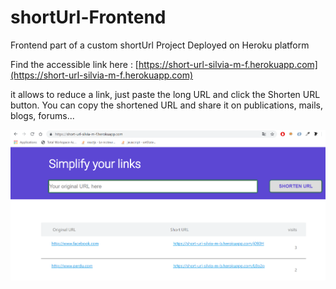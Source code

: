 # shortUrl-Frontend

Frontend part of a custom shortUrl Project
Deployed on Heroku platform 

Find the accessible link here : [https://short-url-silvia-m-f.herokuapp.com](https://short-url-silvia-m-f.herokuapp.com)

it allows to reduce a link, just paste the long URL and click the Shorten URL button. 
You can copy the shortened URL and share it on publications, mails, blogs, forums...  


![](short_url.PNG)
